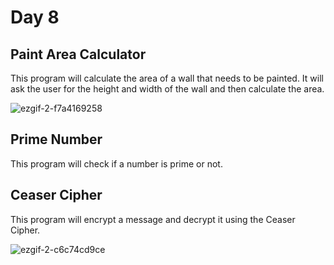 # Day 8

## Paint Area Calculator
This program will calculate the area of a wall that needs to be painted. It will ask the user for the height and width of the wall and then calculate the area. 


![ezgif-2-f7a4169258](https://user-images.githubusercontent.com/104169955/221438041-37656ab8-c0ea-4dff-814d-a51efc0d50a1.gif)


## Prime Number
This program will check if a number is prime or not.

## Ceaser Cipher
This program will encrypt a message and  decrypt it using the Ceaser Cipher.


![ezgif-2-c6c74cd9ce](https://user-images.githubusercontent.com/104169955/221438243-31b307e3-4992-476d-8ee6-41648b4ce322.gif)

